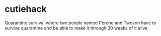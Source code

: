 # cutiehack
Quarantine survival where two people named Perone and Twoson have to survive quarantine and be able to make it through 30 weeks of it alive.

